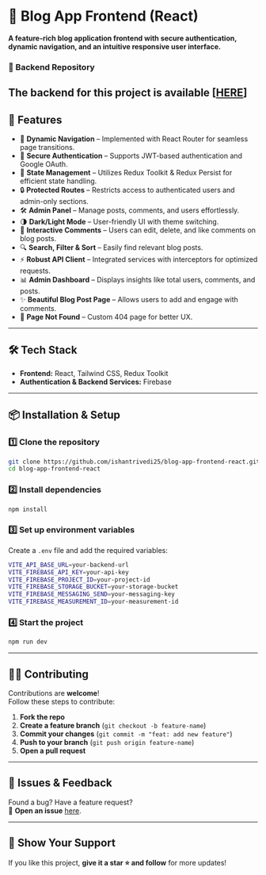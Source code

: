# 📝 Blog App Frontend (React)

**A feature-rich blog application frontend with secure authentication, dynamic navigation, and an intuitive responsive user interface.**

### 🔗 Backend Repository

## The backend for this project is available **[[HERE](https://github.com/ishantrivedi25/blog-app-backend-nodejs)]**

## 🚀 Features

- 🧭 **Dynamic Navigation** – Implemented with React Router for seamless page transitions.
- 🔐 **Secure Authentication** – Supports JWT-based authentication and Google OAuth.
- 🔄 **State Management** – Utilizes Redux Toolkit & Redux Persist for efficient state handling.
- 🔒 **Protected Routes** – Restricts access to authenticated users and admin-only sections.
- 🛠️ **Admin Panel** – Manage posts, comments, and users effortlessly.
- 🌗 **Dark/Light Mode** – User-friendly UI with theme switching.
- 💬 **Interactive Comments** – Users can edit, delete, and like comments on blog posts.
- 🔍 **Search, Filter & Sort** – Easily find relevant blog posts.
- ⚡ **Robust API Client** – Integrated services with interceptors for optimized requests.
- 📊 **Admin Dashboard** – Displays insights like total users, comments, and posts.
- ✨ **Beautiful Blog Post Page** – Allows users to add and engage with comments.
- 🚫 **Page Not Found** – Custom 404 page for better UX.

---

## 🛠️ Tech Stack

- **Frontend:** React, Tailwind CSS, Redux Toolkit
- **Authentication & Backend Services:** Firebase

---

## 📦 Installation & Setup

### 1️⃣ Clone the repository

```sh
git clone https://github.com/ishantrivedi25/blog-app-frontend-react.git
cd blog-app-frontend-react
```

### 2️⃣ Install dependencies

```sh
npm install
```

### 3️⃣ Set up environment variables

Create a `.env` file and add the required variables:

```sh
VITE_API_BASE_URL=your-backend-url
VITE_FIREBASE_API_KEY=your-api-key
VITE_FIREBASE_PROJECT_ID=your-project-id
VITE_FIREBASE_STORAGE_BUCKET=your-storage-bucket
VITE_FIREBASE_MESSAGING_SEND=your-messaging-key
VITE_FIREBASE_MEASUREMENT_ID=your-measurement-id
```

### 4️⃣ Start the project

```sh
npm run dev
```

---

## 🧑‍💻 Contributing

Contributions are **welcome**!  
Follow these steps to contribute:

1. **Fork the repo**
2. **Create a feature branch** (`git checkout -b feature-name`)
3. **Commit your changes** (`git commit -m "feat: add new feature"`)
4. **Push to your branch** (`git push origin feature-name`)
5. **Open a pull request**

---

## 🐞 Issues & Feedback

Found a bug? Have a feature request?  
📩 **Open an issue** [here](https://github.com/ishantrivedi25/blog-app-frontend-react/issues).

---

## 🌟 Show Your Support

If you like this project, **give it a star ⭐ and follow** for more updates!
